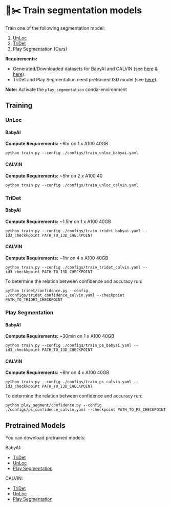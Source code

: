 # 💪✂️ Train segmentation models

Train one of the following segmentation model:

1. [UnLoc](https://arxiv.org/abs/2308.11062)
2. [TriDet](https://arxiv.org/abs/2309.05590)
3. Play Segmentation (Ours)


**Requirements:**
- Generated/Downloaded datasets for BabyAI and CALVIN (see [here](/play_segmentation/data/babyai/README.md) & [here](/play_segmentation/data/calvin/README.md)).
- TriDet and Play Segmentation need pretrained I3D model (see [here](/play_segmentation/labelling/labelling_training/README.md)).

**Note:** Activate the `play_segmentation` conda-environment

## Training

### UnLoc

#### BabyAI

**Compute Requirements:** ~8hr on 1 x A100 40GB

```
python train.py --config ./configs/train_unloc_babyai.yaml
```

#### CALVIN

**Compute Requirements:** ~5hr on 2 x A100 40

```
python train.py --config ./configs/train_unloc_calvin.yaml
```


### TriDet

#### BabyAI

**Compute Requirements:** ~1.5hr on 1 x A100 40GB

```
python train.py --config ./configs/train_tridet_babyai.yaml --id3_checkkpoint PATH_TO_I3D_CHECKPOINT
```

#### CALVIN

**Compute Requirements:** ~1hr on 4 x A100 40GB

```
python train.py --config ./configs/train_tridet_calvin.yaml --id3_checkkpoint PATH_TO_I3D_CHECKPOINT
```

To determine the relation between confidence and accuracy run:

```
python tridet/confidence.py --config ./configs/tridet_confidence_calvin.yaml --checkpoint PATH_TO_TRIDET_CHECKPOINT
```

### Play Segmentation

#### BabyAI

**Compute Requirements:** ~30min on 1 x A100 40GB
```
python train.py --config ./configs/train_ps_babyai.yaml --id3_checkkpoint PATH_TO_I3D_CHECKPOINT
```

#### CALVIN

**Compute Requirements:** ~8hr on 4 x A100 40GB

```
python train.py --config ./configs/train_ps_calvin.yaml --id3_checkkpoint PATH_TO_I3D_CHECKPOINT
```

To determine the relation between confidence and accuracy run:

```
python play_segment/confidence.py --config ./configs/ps_confidence_calvin.yaml --checkpoint PATH_TO_PS_CHECKPOINT
```


## Pretrained Models
You can download pretrained models:

BabyAI:

- [TriDet](https://drive.google.com/file/d/1FzoioUfD4mvnCg4MhKHIIHrArRa_YpH3/view?usp=sharing)
- [UnLoc](https://drive.google.com/file/d/1xMYSnySV3OI23AqRWgUVU9wuIkQFDpKL/view?usp=sharing)
- [Play Segmentation](https://drive.google.com/file/d/1K9kBrTwLEs5ZYo7WDmeI8cqmKhPJVKNM/view?usp=sharing)

CALVIN:

- [TriDet](https://drive.google.com/file/d/1ytaUZllwLZGHZIj4j_7hS6XjAHSRRodT/view?usp=sharing)
- [UnLoc](https://drive.google.com/file/d/1Di55nDN6VOpbY7OxTXiKs6QWRl1akp0Y/view?usp=sharing)
- [Play Segmentation](https://drive.google.com/file/d/11IllZ_yGqwZeXP7LfaeaT44DxhPJE0N8/view?usp=sharing)
